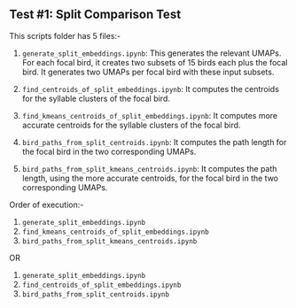 ## Test #1: Split Comparison Test


This scripts folder has 5 files:-

1. `generate_split_embeddings.ipynb`: This generates the relevant UMAPs. For each focal bird, it creates two subsets of 15 birds each plus the focal bird. It generates two UMAPs per focal bird with these input subsets.

2. `find_centroids_of_split_embeddings.ipynb`: It computes the centroids for the syllable clusters of the focal bird.

3. `find_kmeans_centroids_of_split_embeddings.ipynb`: It computes more accurate centroids for the syllable clusters of the focal bird.

4. `bird_paths_from_split_centroids.ipynb`: It computes the path length for the focal bird in the two corresponding UMAPs.

5. `bird_paths_from_split_kmeans_centroids.ipynb`: It computes the path length, using the more accurate centroids, for the focal bird in the two corresponding UMAPs.


Order of execution:-

1. `generate_split_embeddings.ipynb`
2. `find_kmeans_centroids_of_split_embeddings.ipynb`
3. `bird_paths_from_split_kmeans_centroids.ipynb`

OR

1. `generate_split_embeddings.ipynb`
2. `find_centroids_of_split_embeddings.ipynb`
3. `bird_paths_from_split_centroids.ipynb`

